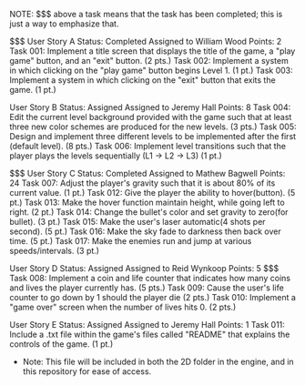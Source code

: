 NOTE: $$$ above a task means that the task has been completed; this is just a way to emphasize that.

$$$
User Story A
Status: Completed
Assigned to William Wood
Points: 2
Task 001: Implement a title screen that displays the title of the game, a "play game" button, and an "exit" button. (2 pts.)
Task 002: Implement a system in which clicking on the "play game" button begins Level 1. (1 pt.)
Task 003: Implement a system in which clicking on the "exit" button that exits the game. (1 pt.)

User Story B
Status: Assigned
Assigned to Jeremy Hall
Points: 8
Task 004: Edit the current level background provided with the game such that at least three new color schemes are produced for the new levels. (3 pts.)
Task 005: Design and implement three different levels to be implemented after the first (default level). (8 pts.)
Task 006: Implement level transitions such that the player plays the levels sequentially (L1 -> L2 -> L3) (1 pt.)

$$$
User Story C
Status: Completed
Assigned to Mathew Bagwell
Points: 24
Task 007: Adjust the player's gravity such that it is about 80% of its current value. (1 pt.)
Task 012: Give the player the ability to hover(button). (5 pt.)
Task 013: Make the hover function maintain height, while going left to right. (2 pt.)
Task 014: Change the bullet's color and set gravity to zero(for bullet). (3 pt.)
Task 015: Make the user's laser automatic(4 shots per second). (5 pt.)
Task 016: Make the sky fade to darkness then back over time. (5 pt.)
Task 017: Make the enemies run and jump at various speeds/intervals. (3 pt.)

User Story D
Status: Assigned
Assigned to Reid Wynkoop
Points: 5
$$$ Task 008: Implement a coin and life counter that indicates how many coins and lives the player currently has. (5 pts.)
Task 009: Cause the user's life counter to go down by 1 should the player die (2 pts.)
Task 010: Implement a "game over" screen when the number of lives hits 0. (2 pts.)

User Story E
Status: Assigned
Assigned to Jeremy Hall
Points: 1
Task 011: Include a .txt file within the game's files called "README" that explains the controls of the game. (1 pt.)
  * Note: This file will be included in both the 2D folder in the engine, and in this repository for ease of access.

